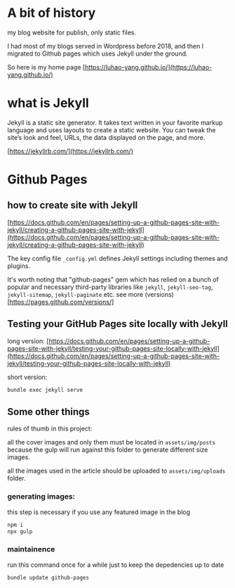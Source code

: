 # A bit of history
my blog website for publish, only static files.

I had most of my blogs served in Wordpress before 2018, and then I migrated to Github pages which uses Jekyll under the ground.

So here is my home page [https://luhao-yang.github.io/](https://luhao-yang.github.io/)

# what is Jekyll

Jekyll is a static site generator. It takes text written in your favorite markup language and uses layouts to create a static website. You can tweak the site’s look and feel, URLs, the data displayed on the page, and more.


[https://jekyllrb.com/](https://jekyllrb.com/)


# Github Pages

## how to create site with Jekyll

[https://docs.github.com/en/pages/setting-up-a-github-pages-site-with-jekyll/creating-a-github-pages-site-with-jekyll](https://docs.github.com/en/pages/setting-up-a-github-pages-site-with-jekyll/creating-a-github-pages-site-with-jekyll)

The key config file `_config.yml` defines Jekyll settings including themes and plugins.

It's worth noting that "github-pages" gem which has relied on a bunch of popular and necessary third-party libraries like `jekyll`, `jekyll-seo-tag`, `jekyll-sitemap`, `jekyll-paginate` etc. see more (versions)[https://pages.github.com/versions/]

## Testing your GitHub Pages site locally with Jekyll

long version: [https://docs.github.com/en/pages/setting-up-a-github-pages-site-with-jekyll/testing-your-github-pages-site-locally-with-jekyll](https://docs.github.com/en/pages/setting-up-a-github-pages-site-with-jekyll/testing-your-github-pages-site-locally-with-jekyll)

short version:

```bash
bundle exec jekyll serve
```

## Some other things

rules of thumb in this project:

all the cover images and only them must be located in `assets/img/posts`
because the gulp will run against this folder to generate different size images.

all the images used in the article should be uploaded to `assets/img/uploads` folder. 


### generating images:
this step is necessary if you use any featured image in the blog
```bash
npm i
npx gulp
```

### maintainence
run this command once for a while just to keep the depedencies up to date
```bash
bundle update github-pages
```
